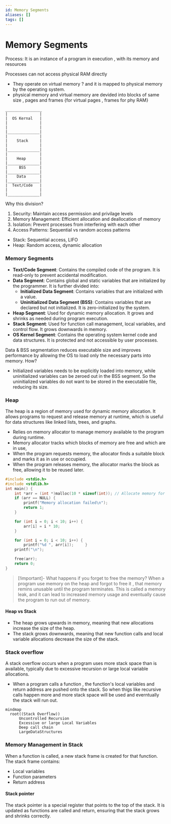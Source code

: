 ```yaml
---
id: Memory Segments
aliases: []
tags: []
---
```


# Memory Segments

Process: It is an instance of a program in execution , with its memory and resources

Processes can not access physical RAM directly

- They operate on virtual memory ? and it is mapped to physical memory by the operating system.
- physical memory and virtual memory are devided into blocks of same size , pages and frames {for virtual pages , frames for phy RAM}

```mermaid
________________
|              |
|  OS Kernal   |
|              |
|              |
|______________|
|              |
|    Stack     |
|              |
|______________|
|              |
|    Heap      |
|______________|
|     BSS      |
|______________|
|    Data      |
|______________|
|  Text/Code   |
|              |
|______________|
```

Why this division?

1. Security: Maintain access permission and privilage levels
2. Memory Management: Efficient allocation and deallocation of memory
3. Isolation: Prevent processes from interfering with each other
4. Access Patterns: Sequential vs random access patterns

- Stack: Sequential access, LIFO
- Heap: Random access, dynamic allocation

### Memory Segments

- **Text/Code Segment**: Contains the compiled code of the program. It is read-only to prevent accidental modification.
- **Data Segment**: Contains global and static variables that are initialized by the programmer. It is further divided into:
  - **Initialized Data Segment**: Contains variables that are initialized with a value.
  - **Uninitialized Data Segment (BSS)**: Contains variables that are declared but not initialized. It is zero-initialized by the system.
- **Heap Segment**: Used for dynamic memory allocation. It grows and shrinks as needed during program execution.
- **Stack Segment**: Used for function call management, local variables, and control flow. It grows downwards in memory.
- **OS Kernel Segment**: Contains the operating system kernel code and data structures. It is protected and not accessible by user processes.

Data & BSS segmentation reduces executable size and improves performance by allowing the OS to load only the necessary parts into memory.
How?

- Initialized variables needs to be explicitly loaded into memory, while uninitialized variables can be zeroed out in the BSS segment. So the uninitialized variables do not want to be stored in the executable file, reducing its size.

### Heap

The heap is a region of memory used for dynamic memory allocation. It allows programs to request and release memory at runtime, which is useful for data structures like linked lists, trees, and graphs.

- Relies on memory allocator to manage memory available to the program during runtime.
- Memory allocator tracks which blocks of memory are free and which are in use,
- When the program requests memory, the allocator finds a suitable block and marks it as in use or occupied.
- When the program releases memory, the allocator marks the block as free, allowing it to be reused later.

```c
#include <stdio.h>
#include <stdlib.h>
int main() {
    int *arr = (int *)malloc(10 * sizeof(int)); // Allocate memory for 10 integers
    if (arr == NULL) {
        printf("Memory allocation failed\n");
        return 1;
    }

    for (int i = 0; i < 10; i++) {
        arr[i] = i * 10;
    }

    for (int i = 0; i < 10; i++) {
        printf("%d ", arr[i]);     }
    printf("\n");

    free(arr);
    return 0;
}
```

> [!important]- What happens if you forget to free the memory?
> When a program use memory on the heap and forgot to free it , that memory remins unusable until the program terminates. This is called a memory leak, and it can lead to increased memory usage and eventually cause the program to run out of memory.

#### Heap vs Stack

- The heap grows upwards in memory, meaning that new allocations increase the size of the heap.
- The stack grows downwards, meaning that new function calls and local variable allocations decrease the size of the stack.

### Stack overflow

A stack overflow occurs when a program uses more stack space than is available, typically due to excessive recursion or large local variable allocations.

- When a program calls a function , the function's local variables and return address are pushed onto the stack. So when thigs like recursive calls happen more and more stack space will be used and everntually the stack will run out.

```mermaid
mindmap
  root((Stack Overflow))
      Uncontrolled Recursion
      Excessive or large Local Variables
      Deep call chain
      LargeDataStructures
```

### Memory Management in Stack

When a function is called, a new stack frame is created for that function. The stack frame contains:

- Local variables
- Function parameters
- Return address

#### Stack pointer

The stack pointer is a special register that points to the top of the stack. It is updated as functions are called and return, ensuring that the stack grows and shrinks correctly.
